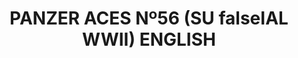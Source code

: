 ---
layout: product
title: "PANZER ACES Nº56 (SU falseIAL WWII) ENGLISH"
price: "1500" 
desc: "Časopis"
img_path: "/assets/img/PANZ-0056.webp"
brand: "AMMO"
available: false
special_offer: false
new: false
soon: false
cat: "090000"
subcat: "090100"
subsubcat: "090101"
sifra: "PANZ-0056"
popular: false
spec: false
---